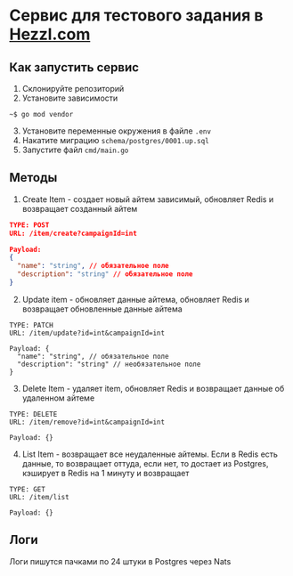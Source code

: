 # Сервис для тестового задания в [Hezzl.com](https://hezzl.com/)

## Как запустить сервис
1. Склонируйте репозиторий
2. Установите зависимости
```
~$ go mod vendor
```
3. Установите переменные окружения в файле `.env`
4. Накатите миграцию `schema/postgres/0001.up.sql`
5. Запустите файл `cmd/main.go`

## Методы
1. Create Item - создает новый айтем зависимый, обновляет Redis и возвращает созданный айтем
```json
TYPE: POST
URL: /item/create?campaignId=int

Payload: 
{
  "name": "string", // обязательное поле
  "description": "string" // обязательное поле
}
```
2. Update item - обновляет данные айтема, обновляет Redis и возвращает обновленные данные айтема
```
TYPE: PATCH
URL: /item/update?id=int&campaignId=int

Payload: {
  "name": "string", // обязательное поле
  "description": "string" // необязательное поле
}
```
3. Delete Item - удаляет item, обновляет Redis и возвращает данные об удаленном айтеме
```
TYPE: DELETE
URL: /item/remove?id=int&campaignId=int

Payload: {}
```
4. List Item - возвращает все неудаленные айтемы. Если в Redis есть данные, то возвращает оттуда, если нет, то достает из Postgres, кэширует в Redis на 1 минуту и возвращает
```
TYPE: GET
URL: /item/list

Payload: {}
```
## Логи
Логи пишутся пачками по 24 штуки в Postgres через Nats
